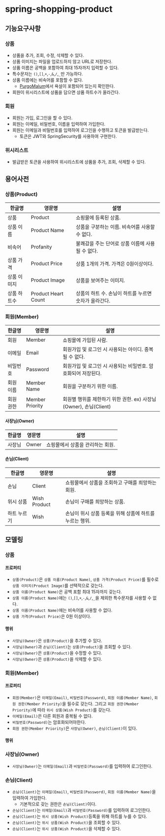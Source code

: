 # spring-shopping-product

## 기능요구사항

### 상품

- 상품을 추가, 조회, 수정, 삭제할 수 있다.
- 상품 이미지는 파일을 업로드하지 않고 URL로 저장한다.
- 상품 이름은 공백을 포함하여 최대 15자까지 입력할 수 있다.
- 특수문자는 `()`,`[]`,`+`,`-`,`&`,`/`,`_`만 가능하다.
- 상품 이름에는 비속어를 포함할 수 없다.
    - [PurgoMalum](https://www.purgomalum.com/)에서 욕설이 포함되어 있는지 확인한다.
- 회원이 위시리스트에 상품을 담으면 상품 하트수가 올라간다.

### 회원

- 회원는 가입, 로그인을 할 수 있다.
- 회원는 이메일, 비밀번호, 이름을 입력하여 가입한다.
- 회원는 이메일과 비밀번호를 입력하여 로그인을 수행하고 토큰을 발급받는다.
    - 토큰은 JWT와 SpringSecurity를 사용하여 구현한다.

### 위시리스트

- 발급받은 토큰을 사용하여 위시리스트에 상품을 추가, 조회, 삭제할 수 있다.

## 용어사전

### 상품(Product)

| 한글명    | 영문명                 | 설명                              |
|--------|---------------------|---------------------------------|
| 상품     | Product             | 쇼핑몰에 등록된 상품.                    |
| 상품 이름  | Product Name        | 상품을 구분하는 이름. 비속어를 사용할 수 없다.     |
| 비속어    | Profanity           | 불쾌감을 주는 단어로 상품 이름에 사용될 수 없다.    |
| 상품 가격  | Product Price       | 상품 1개의 가격. 가격은 0원이상이다.          |
| 상품 이미지 | Product Image       | 상품을 보여주는 이미지.                   |
| 상품 하트수 | Product Heart Count | 상품의 하트 수. 손님이 하트를 누르면 숫자가 올라간다. |

### 회원(Member)

| 한글명   | 영문명             | 설명                                             |
|-------|-----------------|------------------------------------------------|
| 회원    | Member          | 쇼핑몰에 가입된 사람.                                   |
| 이메일   | Email           | 회원가입 및 로그인 시 사용되는 아이디. 중복될 수 없다.               |
| 비밀번호  | Password        | 회원가입 및 로그인 시 사용되는 비밀번호. 암호화되어 저장된다.            |
| 회원 이름 | Member Name     | 회원을 구분하기 위한 이름.                                |
| 회원 권한 | Member Priority | 회원별 행위를 제한하기 위한 권한. ex) 사장님(Owner), 손님(Client) |

#### 사장님(Owner)

| 한글명 | 영문명   | 설명                 |
|-----|-------|--------------------|
| 사장님 | Owner | 쇼핑몰에서 상품을 관리하는 회원. |

#### 손님(Client)

| 한글명    | 영문명          | 설명                               |
|--------|--------------|----------------------------------|
| 손님     | Client       | 쇼핑몰에서 상품을 조회하고 구매를 희망하는 회원.      |
| 위시 상품  | Wish Product | 손님이 구매를 희망하는 상품.                 |
| 하트 누르기 | Wish         | 손님이 위시 상품 등록을 위해 상품에 하트를 누르는 행위. |

## 모델링

### 상품

#### 프로퍼티

- `상품(Product)`은 `상품 이름(Product Name)`, `상품 가격(Product Price)`를
  필수로 `상품 이미지(Product Image)`를 선택적으로 갖는다.
- `상품 이름(Product Name)`은 공백 포함 최대 15자까지 갖는다.
- `상품 이름(Product Name)`에는 `()`,`[]`,`+`,`-`,`&`,`/`,`_`을 제외한 특수문자를 사용할 수 없다.
- `상품 이름(Product Name)`에는 비속어를 사용할 수 없다.
- `상품 가격(Product Price)`은 0원 이상이다.
#### 행위

- `사장님(Owner)`은 `상품(Product)`을 추가할 수 있다.
- `사장님(Owner)`과 `손님(Client)`는 `상품(Product)`을 조회할 수 있다.
- `사장님(Owner)`은 `상품(Product)`을 수정할 수 있다.
- `사장님(Owner)`은 `상품(Product)`을 삭제할 수 있다.

### 회원(Member)

#### 프로퍼티

- `회원(Member)`은 `이메일(Email)`, `비밀번호(Password)`, `회원 이름(Member Name)`, `회원 권한(Member Priority)`을 필수로
  갖는다. 그리고 `회원 권한(Member Priority)`에 따라 `위시 상품(Wish Product)`를 갖는다.
- `이메일(Email)`은 다른 회원과 중복될 수 없다.
- `비밀번호(Password)`는 암호화되어야한다.
- `회원 권한(Member Priority)`은 `사장님(Owner)`, `손님(Client)`이 있다.

#### 행위

### 사장님(Owner)
- `사장님(Owner)`는 `이메일(Email)`과 `비밀번호(Password)`를 입력하여 로그인한다.

### 손님(Client)
- `손님(Client)`는 `이메일(Email)`, `비밀번호(Password)`, `회원 이름(Member Name)`을 입력하여 가입한다.
    - 기본적으로 갖는 권한은 `손님(Client)`이다.
- `손님(Client)`는 `이메일(Email)`과 `비밀번호(Password)`를 입력하여 로그인한다.
- `손님(Client)`는 `위시 상품(Wish Product)`등록을 위해 하트를 누를 수 있다.
- `손님(Client)`는 `위시 상품(Wish Product)`을 조회할 수 있다.
- `손님(Client)`는 `위시 상품(Wish Product)`을 삭제할 수 있다.
